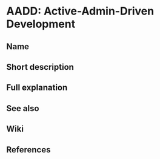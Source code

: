 # AADD: Active-Admin-Driven Development

## Name

## Short description

## Full explanation

## See also

## Wiki

## References
